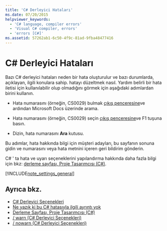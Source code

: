 ```yaml
---
title: 'C# Derleyici Hataları'
ms.date: 07/20/2015
helpviewer_keywords:
  - 'C# language, compiler errors'
  - 'Visual C# compiler, errors'
  - 'errors [C#]'
ms.assetid: 57262ab1-6c50-4f9c-81ad-9fba48477416
---
```

# <a name="c-compiler-errors"></a>C# Derleyici Hataları

Bazı C# derleyici hataları neden bir hata oluşturulur ve bazı durumlarda, açıklayan, ilgili konulara sahip. hatayı düzeltmek nasıl. Yardım belirli bir hata iletisi için kullanılabilir olup olmadığını görmek için aşağıdaki adımlardan birini kullanın.  
  
- Hata numarasını (örneğin, CS0029) bulmak [çıkış penceresine](/visualstudio/ide/reference/output-window)ve ardından Microsoft Docs üzerinde arama.  
  
- Hata numarasını (örneğin, CS0029) seçin [çıkış penceresine](/visualstudio/ide/reference/output-window)ve F1 tuşuna basın.  
  
- Dizin, hata numarasını **Ara** kutusu.  
  
 Bu adımlar, hata hakkında bilgi için müşteri adayları, bu sayfanın sonuna gidin ve numarasını veya hata metnini içeren geri bildirim gönderin.  
  
 C# ' ta hata ve uyarı seçeneklerini yapılandırma hakkında daha fazla bilgi için bkz: [derleme sayfası, Proje Tasarımcısı (C#)](/visualstudio/ide/reference/build-page-project-designer-csharp).  
  
[!INCLUDE[note_settings_general](~/includes/note-settings-general-md.md)]  
  
## <a name="see-also"></a>Ayrıca bkz.

- [C# Derleyici Seçenekleri](../../../csharp/language-reference/compiler-options/index.md)
- [Ne yazık ki bu C# hatasıyla ilgili ayrıntı yok](../../../csharp/misc/sorry-we-don-t-have-specifics-on-this-csharp-error.md)
- [Derleme Sayfası, Proje Tasarımcısı (C#)](/visualstudio/ide/reference/build-page-project-designer-csharp)
- [/ warn (C# Derleyici Seçenekleri)](../../../csharp/language-reference/compiler-options/warn-compiler-option.md)
- [/ nowarn (C# Derleyici Seçenekleri)](../../../csharp/language-reference/compiler-options/nowarn-compiler-option.md)
